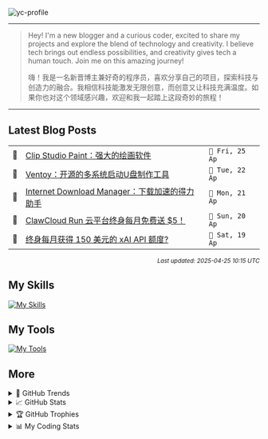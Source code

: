 ![yc-profile](./resource/profile-banner.gif)

---

> Hey! I'm a new blogger and a curious coder, excited to share my projects and explore the blend of technology and creativity. I believe tech brings out endless possibilities, and creativity gives tech a human touch. Join me on this amazing journey!
> 
> 嗨！我是一名新晋博主兼好奇的程序员，喜欢分享自己的项目，探索科技与创造力的融合。我相信科技能激发无限创意，而创意又让科技充满温度。如果你也对这个领域感兴趣，欢迎和我一起踏上这段奇妙的旅程！
---

<!-- BLOG-POSTS:START -->
## Latest Blog Posts

<table>
<tr>
  <td>📝</td>
  <td><a href='https://ninblog.ycstation.work/post/25042501/'>Clip Studio Paint：强大的绘画软件</a></td>
  <td><code>📅 Fri, 25 Ap</code></td>
</tr>
<tr>
  <td>📝</td>
  <td><a href='https://ninblog.ycstation.work/post/25042201/'>Ventoy：开源的多系统启动U盘制作工具</a></td>
  <td><code>📅 Tue, 22 Ap</code></td>
</tr>
<tr>
  <td>📝</td>
  <td><a href='https://ninblog.ycstation.work/post/25042101/'>Internet Download Manager：下载加速的得力助手</a></td>
  <td><code>📅 Mon, 21 Ap</code></td>
</tr>
<tr>
  <td>📝</td>
  <td><a href='https://ninblog.ycstation.work/post/25042001/'>ClawCloud Run 云平台终身每月免费送 $5！</a></td>
  <td><code>📅 Sun, 20 Ap</code></td>
</tr>
<tr>
  <td>📝</td>
  <td><a href='https://ninblog.ycstation.work/post/25041901/'>终身每月获得 150 美元的 xAI API 额度?</a></td>
  <td><code>📅 Sat, 19 Ap</code></td>
</tr>
</table>

<p align='right'><sup><i>Last updated: 2025-04-25 10:15 UTC</i></sup></p>

<!-- BLOG-POSTS:END -->

## My Skills

[![My Skills](https://skillicons.dev/icons?i=java,kotlin,nodejs,discordjs,bots,django,docker,html,css,js,bootstrap,jquery,electron,express,flask,gcp,git,githubactions,kafka,markdown,mongodb,mysql,npm,python,redis,spring,yarn&perline=10)](https://skillicons.dev)

## My Tools

[![My Tools](https://skillicons.dev/icons?i=androidstudio,apple,arch,arduino,bash,cloudflare,codepen,debian,discord,github,gmail,heroku,idea,instagram,linkedin,linux,mastodon,mint,notion,postman,powershell,raspberrypi,stackoverflow,twitter,ubuntu,vercel,vscode,webstorm,windows&perline=10)](https://skillicons.dev)

## More

<details>

  <summary>🌟 GitHub Trends</summary>

  <a href="#">![Github stats](https://api.githubtrends.io/user/svg/9guest/langs?time_range=one_year&include_private=True&loc_metric=changed&compact=True&theme=classic)</a>
  <a href="#">![Top Langs](https://api.githubtrends.io/user/svg/9guest/repos?time_range=one_year&group=other&loc_metric=changed&theme=classic)</a>

</details>

<details>

  <summary>📈 GitHub Stats</summary>

  | <a href="#"><img align="center" src="https://github-readme-stats.vercel.app/api?username=9guest&show_icons=true&include_all_commits=true&theme=transparent&hide_border=true" alt="9guest's github stats" /></a> | <a href="#"><img align="center" src="https://github-readme-stats.vercel.app/api/top-langs/?username=9guest&layout=compact&theme=transparent&hide_border=true" /></a> |
| ------------- | ------------- |

</details>

<details>

  <summary>🏆 GitHub Trophies</summary>

  ![My GitHub trophies](https://github-profile-trophy.vercel.app/?username=9guest&theme=radical&no-frame=true&no-bg=true)

</details>

<details>
  
  <summary>📊 My Coding Stats</summary>
 
  <br>

  ![My's WakaTime stats](https://github-readme-stats.vercel.app/api/wakatime?username=kyuguest\&layout=compact)
  
  <!--START_SECTION:waka-->
![Code Time](http://img.shields.io/badge/Code%20Time-41%20hrs%2047%20mins-blue)

![Profile Views](http://img.shields.io/badge/Profile%20Views-196-blue)

📅 **I'm Most Productive on Friday** 

```text
Monday                   0 commits           ░░░░░░░░░░░░░░░░░░░░░░░░░   00.00 % 
Tuesday                  0 commits           ░░░░░░░░░░░░░░░░░░░░░░░░░   00.00 % 
Wednesday                1 commits           ██████░░░░░░░░░░░░░░░░░░░   25.00 % 
Thursday                 0 commits           ░░░░░░░░░░░░░░░░░░░░░░░░░   00.00 % 
Friday                   2 commits           ████████████░░░░░░░░░░░░░   50.00 % 
Saturday                 1 commits           ██████░░░░░░░░░░░░░░░░░░░   25.00 % 
Sunday                   0 commits           ░░░░░░░░░░░░░░░░░░░░░░░░░   00.00 % 
```


📊 **This Week I Spent My Time On** 

```text
🕑︎ Time Zone: Asia/Kuala_Lumpur

💬 Programming Languages: 
Other                    31 hrs 15 mins      ██████████████████████░░░   89.62 % 
Markdown                 2 hrs 6 mins        ██░░░░░░░░░░░░░░░░░░░░░░░   06.05 % 
JavaScript               32 mins             ░░░░░░░░░░░░░░░░░░░░░░░░░   01.54 % 
YAML                     31 mins             ░░░░░░░░░░░░░░░░░░░░░░░░░   01.49 % 
XML                      24 mins             ░░░░░░░░░░░░░░░░░░░░░░░░░   01.15 % 

🔥 Editors: 
Chrome                   29 hrs 51 mins      █████████████████████░░░░   85.62 % 
Edge                     3 hrs 1 min         ██░░░░░░░░░░░░░░░░░░░░░░░   08.68 % 
Histre                   44 mins             █░░░░░░░░░░░░░░░░░░░░░░░░   02.12 % 
VS Code                  37 mins             ░░░░░░░░░░░░░░░░░░░░░░░░░   01.78 % 
Cursor                   19 mins             ░░░░░░░░░░░░░░░░░░░░░░░░░   00.91 % 

🐱‍💻 Projects: 
ghostty                  6 hrs 44 mins       █████░░░░░░░░░░░░░░░░░░░░   19.33 % 
kose-font                5 hrs 27 mins       ████░░░░░░░░░░░░░░░░░░░░░   15.64 % 
desktop-wakatime         3 hrs 41 mins       ███░░░░░░░░░░░░░░░░░░░░░░   10.58 % 
9guest                   3 hrs 14 mins       ██░░░░░░░░░░░░░░░░░░░░░░░   09.29 % 
Zorin-OS-Pro             2 hrs 47 mins       ██░░░░░░░░░░░░░░░░░░░░░░░   07.98 % 

💻 Operating System: 
Windows                  32 hrs 4 mins       ███████████████████████░░   91.95 % 
Linux                    1 hr 31 mins        █░░░░░░░░░░░░░░░░░░░░░░░░   04.35 % 
Unknown OS               44 mins             █░░░░░░░░░░░░░░░░░░░░░░░░   02.12 % 
Mac                      33 mins             ░░░░░░░░░░░░░░░░░░░░░░░░░   01.58 % 
```

**I Mostly Code in HTML** 

```text
HTML                     2 repos             ████████████░░░░░░░░░░░░░   50.00 % 
JavaScript               1 repo              ██████░░░░░░░░░░░░░░░░░░░   25.00 % 
CSS                      1 repo              ██████░░░░░░░░░░░░░░░░░░░   25.00 % 
```




 Last Updated on 25/04/2025 08:47:15 UTC
<!--END_SECTION:waka-->

</details>
